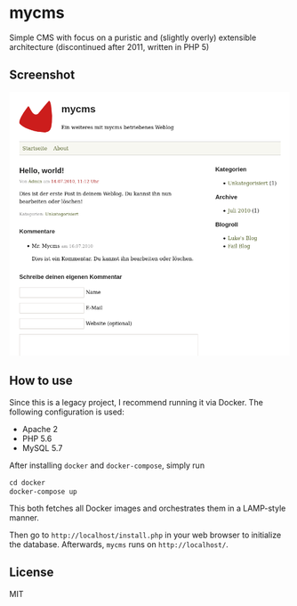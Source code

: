 # mycms

Simple CMS with focus on a puristic and (slightly overly) extensible architecture (discontinued after 2011, written in PHP 5)

## Screenshot

![Screenshot](https://github.com/lucques/mycms/blob/master/screenshot.png?raw=true)

## How to use

Since this is a legacy project, I recommend running it via Docker. The following configuration is used:

- Apache 2
- PHP 5.6
- MySQL 5.7

After installing `docker` and `docker-compose`, simply run

```
cd docker
docker-compose up
```

This both fetches all Docker images and orchestrates them in a LAMP-style manner.

Then go to `http://localhost/install.php` in your web browser to initialize the database. Afterwards, `mycms` runs on `http://localhost/`.

## License

MIT